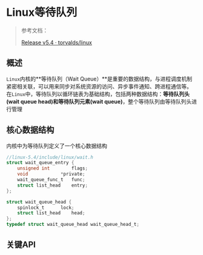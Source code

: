 # Linux等待队列

> 参考文档：
>
> [Release v5.4 · torvalds/linux](https://github.com/torvalds/linux/releases/tag/v5.4)



## 概述

`Linux`内核的**等待队列（Wait Queue）**是重要的数据结构，与进程调度机制紧密相关联，可以用来同步对系统资源的访问、异步事件通知、跨进程通信等。
在`Linux`中，等待队列以循环链表为基础结构，包括两种数据结构：**等待队列头(wait queue head)**和**等待队列元素(wait queue)**，整个等待队列由等待队列头进行管理



## 核心数据结构

内核中为等待队列定义了一个核心数据结构

```c
//linux-5.4/include/linux/wait.h
struct wait_queue_entry {
	unsigned int		flags;
	void			*private;
	wait_queue_func_t	func;
	struct list_head	entry;
};

struct wait_queue_head {
	spinlock_t		lock;
	struct list_head	head;
};
typedef struct wait_queue_head wait_queue_head_t;
```



## 关键API

